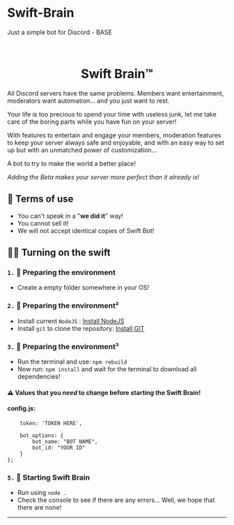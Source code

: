 # Swift-Brain
Just a simple bot for Discord - BASE
<p align="center">
<br>

<h1 align="center">Swift Brain™</h1>

All Discord servers have the same problems. Members want entertainment, moderators want automation... and you just want to rest.

Your life is too precious to spend your time with useless junk, let me take care of the boring parts while you have fun on your server!

With features to entertain and engage your members, moderation features to keep your server always safe and enjoyable, and with an easy way to set up but with an unmatched power of customization...

A bot to try to make the world a better place!

_Adding the Beta makes your server more perfect than it already is!_

## 📜 Terms of use
* You can't speak in a "**we did it**" way!
* You cannot sell it!
* We will not accept identical copies of Swift Bot!

## 👨‍💻 Turning on the swift

### `1.` 🧹 Preparing the environment
* Create a empty folder somewhere in your OS!

### `2.` 🧹 Preparing the environment²
* Install current `NodeJS` : [Install NodeJS](https://nodejs.org/en/download/current)
* Install `git` to clone the repository: [Install GIT](https://git-scm.com/downloads)

### `3.` 🧹 Preparing the environment³
* Run the terminal and use: `npm rebuild`
* Now run: `npm install` and wait for the terminal to download all dependencies!

#### ⚠️ Values that you *need* to change before starting the Swift Brain!
#### config.js:
```module.exports = {
    token: 'TOKEN HERE',
    
    bot_options: {
        bot_name: "BOT NAME",
        bot_id: "YOUR ID"
    }
};
```

### `5.` 🤖 Starting Swift Brain
* Run using `node .`
* Check the console to see if there are any errors... Well, we hope that there are none!

<hr>

<p align="center">
</p>
